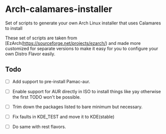 
#  Arch-calamares-installer

Set of scripts to generate your own Arch Linux installer that uses Calamares to install

These set of scripts are taken from [EzArch(https://sourceforge.net/projects/ezarch/) and made more customized for separate versions to make it easy for you to configure your own Distro Flavor easily.

## Todo

 - [ ] Add support to pre-install Pamac-aur.
 - [ ] Enable support for AUR directly in ISO to install things like yay otherwise the first TODO won't be possible.
 - [ ] Trim down the packages listed to bare minimum but necessary.
 - [ ] Fix faults in KDE_TEST and move it to KDE(stable)
 - [ ] Do same with rest flavors.

